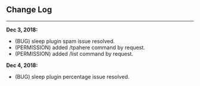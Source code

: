 ## Change Log
***
**Dec 3, 2018:**
* (BUG) sleep plugin spam issue resolved.
* (PERMISSION) added /tpahere command by request.
* (PERMISSION) added /list command by request.

**Dec 4, 2018:**
* (BUG) sleep plugin percentage issue resolved.
